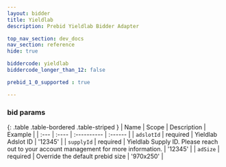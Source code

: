 ```yaml
---
layout: bidder
title: Yieldlab
description: Prebid Yieldlab Bidder Adapter

top_nav_section: dev_docs
nav_section: reference
hide: true

biddercode: yieldlab
biddercode_longer_than_12: false

prebid_1_0_supported : true

---
```




### bid params

{: .table .table-bordered .table-striped }
| Name | Scope | Description | Example |
| :--- | :---- | :---------- | :------ |
| `adslotId` | required | Yieldlab Adslot ID | '12345' |
| `supplyId` | required | Yieldlab Supply ID. Please reach out to your account management for more information. | '12345' |
| `adSize` | required | Override the default prebid size | '970x250' |
